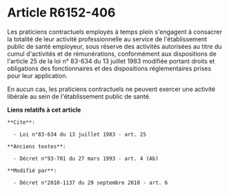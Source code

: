# Article R6152-406

Les praticiens contractuels employés à temps plein s'engagent à consacrer la totalité de leur activité professionnelle au
service de l'établissement public de santé employeur, sous réserve des activités autorisées au titre du cumul d'activités et
de rémunérations, conformément aux dispositions de l'article 25 de la loi n° 83-634 du 13 juillet 1983 modifiée portant
droits et obligations des fonctionnaires et des dispositions réglementaires prises pour leur application. 

En aucun cas, les praticiens contractuels ne peuvent exercer une activité libérale au sein de l'établissement public de
santé.

**Liens relatifs à cet article**

	**Cite**:

	  - Loi n°83-634 du 13 juillet 1983 - art. 25

	**Anciens textes**:

	  - Décret n°93-701 du 27 mars 1993 - art. 4 (Ab)

	**Modifié par**:

	  - Décret n°2010-1137 du 29 septembre 2010 - art. 6
